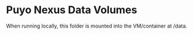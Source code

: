 # Puyo Nexus Data Volumes
When running locally, this folder is mounted into the VM/container at /data.
